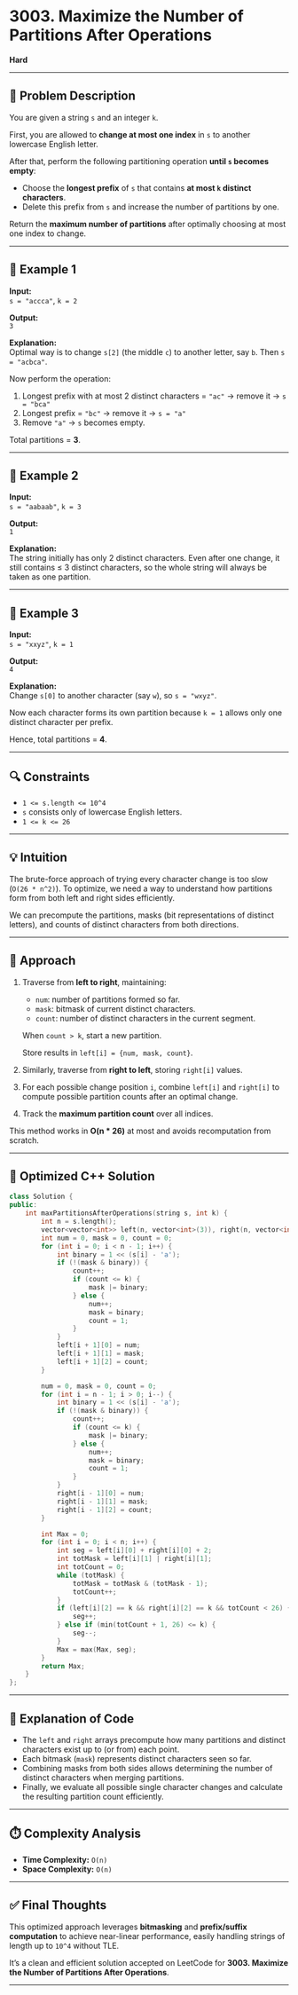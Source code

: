 # 3003. Maximize the Number of Partitions After Operations

**Hard**

---

## 🧩 Problem Description

You are given a string `s` and an integer `k`.

First, you are allowed to **change at most one index** in `s` to another lowercase English letter.

After that, perform the following partitioning operation **until `s` becomes empty**:

- Choose the **longest prefix** of `s` that contains **at most `k` distinct characters**.
- Delete this prefix from `s` and increase the number of partitions by one.

Return the **maximum number of partitions** after optimally choosing at most one index to change.

---

## 🧠 Example 1

**Input:**  
`s = "accca"`, `k = 2`

**Output:**  
`3`

**Explanation:**  
Optimal way is to change `s[2]` (the middle `c`) to another letter, say `b`. Then `s = "acbca"`.

Now perform the operation:
1. Longest prefix with at most 2 distinct characters = `"ac"` → remove it → `s = "bca"`
2. Longest prefix = `"bc"` → remove it → `s = "a"`
3. Remove `"a"` → `s` becomes empty.

Total partitions = **3**.

---

## 🧠 Example 2

**Input:**  
`s = "aabaab"`, `k = 3`

**Output:**  
`1`

**Explanation:**  
The string initially has only 2 distinct characters. Even after one change, it still contains ≤ 3 distinct characters, so the whole string will always be taken as one partition.

---

## 🧠 Example 3

**Input:**  
`s = "xxyz"`, `k = 1`

**Output:**  
`4`

**Explanation:**  
Change `s[0]` to another character (say `w`), so `s = "wxyz"`.

Now each character forms its own partition because `k = 1` allows only one distinct character per prefix.

Hence, total partitions = **4**.

---

## 🔍 Constraints

- `1 <= s.length <= 10^4`
- `s` consists only of lowercase English letters.
- `1 <= k <= 26`

---

## 💡 Intuition

The brute-force approach of trying every character change is too slow (`O(26 * n^2)`). To optimize, we need a way to understand how partitions form from both left and right sides efficiently.

We can precompute the partitions, masks (bit representations of distinct letters), and counts of distinct characters from both directions.

---

## 🧮 Approach

1. Traverse from **left to right**, maintaining:
   - `num`: number of partitions formed so far.
   - `mask`: bitmask of current distinct characters.
   - `count`: number of distinct characters in the current segment.

   When `count > k`, start a new partition.

   Store results in `left[i] = {num, mask, count}`.

2. Similarly, traverse from **right to left**, storing `right[i]` values.

3. For each possible change position `i`, combine `left[i]` and `right[i]` to compute possible partition counts after an optimal change.

4. Track the **maximum partition count** over all indices.

This method works in **O(n * 26)** at most and avoids recomputation from scratch.

---

## 🚀 Optimized C++ Solution

```cpp
class Solution {
public:
    int maxPartitionsAfterOperations(string s, int k) {
        int n = s.length();
        vector<vector<int>> left(n, vector<int>(3)), right(n, vector<int>(3));
        int num = 0, mask = 0, count = 0;
        for (int i = 0; i < n - 1; i++) {
            int binary = 1 << (s[i] - 'a');
            if (!(mask & binary)) {
                count++;
                if (count <= k) {
                    mask |= binary;
                } else {
                    num++;
                    mask = binary;
                    count = 1;
                }
            }
            left[i + 1][0] = num;
            left[i + 1][1] = mask;
            left[i + 1][2] = count;
        }

        num = 0, mask = 0, count = 0;
        for (int i = n - 1; i > 0; i--) {
            int binary = 1 << (s[i] - 'a');
            if (!(mask & binary)) {
                count++;
                if (count <= k) {
                    mask |= binary;
                } else {
                    num++;
                    mask = binary;
                    count = 1;
                }
            }
            right[i - 1][0] = num;
            right[i - 1][1] = mask;
            right[i - 1][2] = count;
        }

        int Max = 0;
        for (int i = 0; i < n; i++) {
            int seg = left[i][0] + right[i][0] + 2;
            int totMask = left[i][1] | right[i][1];
            int totCount = 0;
            while (totMask) {
                totMask = totMask & (totMask - 1);
                totCount++;
            }
            if (left[i][2] == k && right[i][2] == k && totCount < 26) {
                seg++;
            } else if (min(totCount + 1, 26) <= k) {
                seg--;
            }
            Max = max(Max, seg);
        }
        return Max;
    }
};
```

---

## 🧾 Explanation of Code

- The `left` and `right` arrays precompute how many partitions and distinct characters exist up to (or from) each point.
- Each bitmask (`mask`) represents distinct characters seen so far.
- Combining masks from both sides allows determining the number of distinct characters when merging partitions.
- Finally, we evaluate all possible single character changes and calculate the resulting partition count efficiently.

---

## ⏱️ Complexity Analysis

- **Time Complexity:** `O(n)`
- **Space Complexity:** `O(n)`

---

## ✅ Final Thoughts

This optimized approach leverages **bitmasking** and **prefix/suffix computation** to achieve near-linear performance, easily handling strings of length up to `10^4` without TLE.

It’s a clean and efficient solution accepted on LeetCode for **3003. Maximize the Number of Partitions After Operations**.

---

